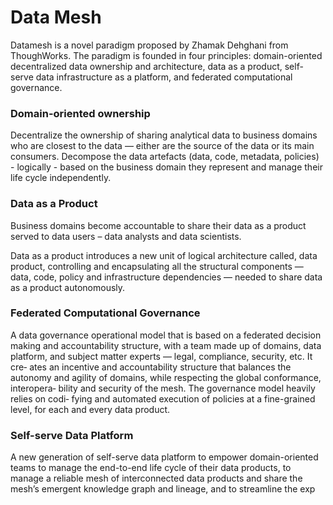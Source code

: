 # Data Mesh


Datamesh is a novel paradigm proposed by Zhamak Dehghani from ThoughWorks. 
The paradigm is founded in four principles: domain-oriented decentralized data ownership and architecture, 
data as a product, self-serve data infrastructure as a platform, and federated computational governance.

### Domain-oriented ownership

Decentralize the ownership of sharing analytical data to business domains
who are closest to the data — either are the source of the data or its main
consumers. Decompose the data artefacts (data, code, metadata, policies) -
logically - based on the business domain they represent and manage their life
cycle independently. 

### Data as a Product
Business domains become accountable to share their data as
a product served to data users – data analysts and data scientists.

Data as a product introduces a new unit of logical architecture called, data
product, controlling and encapsulating all the structural components
— data, code, policy and infrastructure dependencies — needed to
share data as a product autonomously.

### Federated Computational Governance

A data governance operational model that is based on a federated decision
making and accountability structure, with a team made up of domains, data
platform, and subject matter experts — legal, compliance, security, etc. It cre‐
ates an incentive and accountability structure that balances the autonomy
and agility of domains, while respecting the global conformance, interopera‐
bility and security of the mesh. The governance model heavily relies on codi‐
fying and automated execution of policies at a fine-grained level, for each
and every data product.

### Self-serve Data Platform

A new generation of self-serve data platform to empower domain-oriented
teams to manage the end-to-end life cycle of their data products, to manage a
reliable mesh of interconnected data products and share the mesh’s emergent
knowledge graph and lineage, and to streamline the exp
